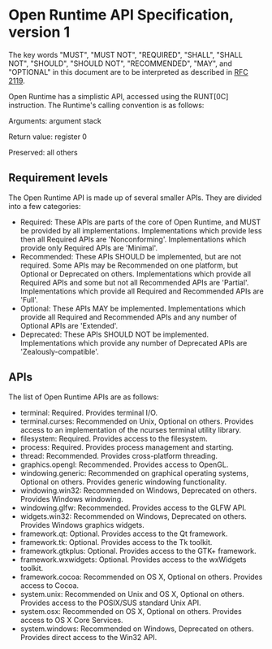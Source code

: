 Open Runtime API Specification, version 1
=========================================
The key words "MUST", "MUST NOT", "REQUIRED", "SHALL", "SHALL NOT", "SHOULD", "SHOULD NOT", "RECOMMENDED", "MAY", and "OPTIONAL" in this document are to be interpreted as described in [RFC 2119](http://www.ietf.org/rfc/rfc2119.txt).

Open Runtime has a simplistic API, accessed using the RUNT[0C] instruction. The Runtime's calling convention is as follows:

Arguments: argument stack

Return value: register 0

Preserved: all others

Requirement levels
------------------

The Open Runtime API is made up of several smaller APIs. They are divided into a few categories:

 * Required: These APIs are parts of the core of Open Runtime, and MUST be provided by all implementations. Implementations which provide less then all Required APIs are 'Nonconforming'. Implementations which provide only Required APIs are 'Minimal'.
 * Recommended: These APIs SHOULD be implemented, but are not required. Some APIs may be Recommended on one platform, but Optional or Deprecated on others. Implementations which provide all Required APIs and some but not all Recommended APIs are 'Partial'. Implementations which provide all Required and Recommended APIs are 'Full'.
 * Optional: These APIs MAY be implemented. Implementations which provide all Required and Recommended APIs and any number of Optional APIs are 'Extended'.
 * Deprecated: These APIs SHOULD NOT be implemented. Implementations which provide any number of Deprecated APIs are 'Zealously-compatible'.

APIs
----

The list of Open Runtime APIs are as follows:

 * terminal: Required. Provides terminal I/O.
 * terminal.curses: Recommended on Unix, Optional on others. Provides access to an implementation of the ncurses terminal utility library.
 * filesystem: Required. Provides access to the filesystem.
 * process: Required. Provides process management and starting.
 * thread: Recommended. Provides cross-platform threading.
 * graphics.opengl: Recommended. Provides access to OpenGL.
 * windowing.generic: Recommended on graphical operating systems, Optional on others. Provides generic windowing functionality.
 * windowing.win32: Recommended on Windows, Deprecated on others. Provides Windows windowing.
 * windowing.glfw: Recommended. Provides access to the GLFW API.
 * widgets.win32: Recommended on Windows, Deprecated on others. Provides Windows graphics widgets.
 * framework.qt: Optional. Provides access to the Qt framework.
 * framework.tk: Optional. Provides access to the Tk toolkit.
 * framework.gtkplus: Optional. Provides access to the GTK+ framework.
 * framework.wxwidgets: Optional. Provides access to the wxWidgets toolkit.
 * framework.cocoa: Recommended on OS X, Optional on others. Provides access to Cocoa.
 * system.unix: Recommended on Unix and OS X, Optional on others. Provides access to the POSIX/SUS standard Unix API.
 * system.osx: Recommended on OS X, Optional on others. Provides access to OS X Core Services.
 * system.windows: Recommended on Windows, Deprecated on others. Provides direct access to the Win32 API.
